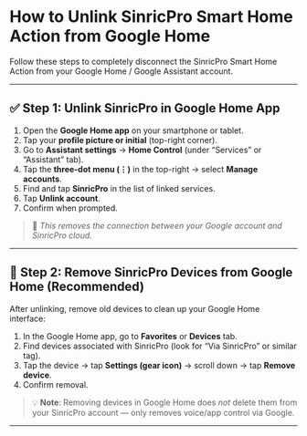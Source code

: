 # How to Unlink SinricPro Smart Home Action from Google Home

Follow these steps to completely disconnect the SinricPro Smart Home Action from your Google Home / Google Assistant account.

---

## ✅ Step 1: Unlink SinricPro in Google Home App

1. Open the **Google Home app** on your smartphone or tablet.
2. Tap your **profile picture or initial** (top-right corner).
3. Go to **Assistant settings** → **Home Control** (under “Services” or “Assistant” tab).
4. Tap the **three-dot menu (⋮)** in the top-right → select **Manage accounts**.
5. Find and tap **SinricPro** in the list of linked services.
6. Tap **Unlink account**.
7. Confirm when prompted.

> 🔄 *This removes the connection between your Google account and SinricPro cloud.*

---

## 🔄 Step 2: Remove SinricPro Devices from Google Home (Recommended)

After unlinking, remove old devices to clean up your Google Home interface:

1. In the Google Home app, go to **Favorites** or **Devices** tab.
2. Find devices associated with SinricPro (look for “Via SinricPro” or similar tag).
3. Tap the device → tap **Settings (gear icon)** → scroll down → tap **Remove device**.
4. Confirm removal.

> 💡 **Note**: Removing devices in Google Home does *not* delete them from your SinricPro account — only removes voice/app control via Google.

---